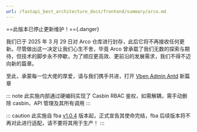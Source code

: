 ```yaml
---
url: /fastapi_best_architecture_docs/frontend/summary/arco.md
---
```

\==此版本已停止更新维护！=={.danger}

我们已于 2025 年 3 月 29 日对 Arco 仓库进行封存，此后它将不再接收任何更新。尽管做出这一决定让我们心生不舍，毕竟 Arco
曾承载了我们无数的探索与期待，但技术的脚步永不停歇，为了顺应更高效、更前沿的发展需求，我们不得不迈向新的篇章。

至此，承蒙每一位大佬的厚爱，请与我们携手共进，打开 [Vben Admin Antd](intro.md) 新篇章

::: note
此实施内部通过硬编码实现了 Casbin RBAC 鉴权，如需解耦，需手动删除 casbin、API 管理及其所有调用
:::

::: caution
此实施自 fba [v1.0.4](../changelog.md) 版本起，正式宣告其使命完结，fba 后续版本将不再对此进行适配，请不要将其用于生产！
:::

